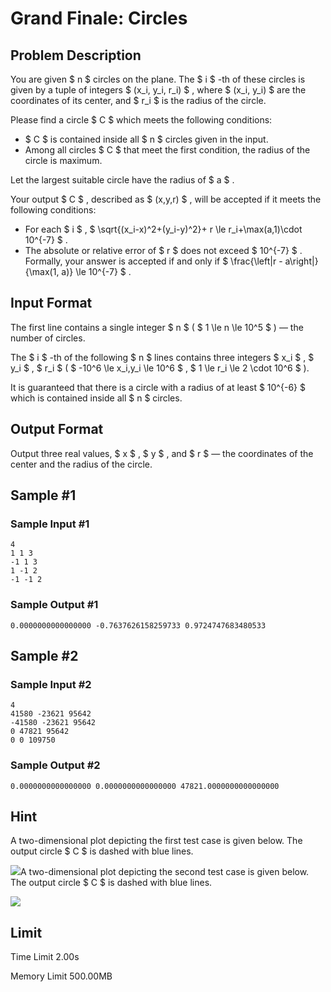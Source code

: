 # Grand Finale: Circles

## Problem Description

You are given $ n $ circles on the plane. The $ i $ -th of these circles is given by a tuple of integers $ (x_i, y_i, r_i) $ , where $ (x_i, y_i) $ are the coordinates of its center, and $ r_i $ is the radius of the circle.

Please find a circle $ C $ which meets the following conditions:

- $ C $ is contained inside all $ n $ circles given in the input.
- Among all circles $ C $ that meet the first condition, the radius of the circle is maximum.

Let the largest suitable circle have the radius of $ a $ .

Your output $ C $ , described as $ (x,y,r) $ , will be accepted if it meets the following conditions:

- For each $ i $ , $ \sqrt{(x_i-x)^2+(y_i-y)^2}+ r \le r_i+\max(a,1)\cdot 10^{-7} $ .
- The absolute or relative error of $ r $ does not exceed $ 10^{-7} $ . Formally, your answer is accepted if and only if $ \frac{\left|r - a\right|}{\max(1, a)} \le 10^{-7} $ .

## Input Format

The first line contains a single integer $ n $ ( $ 1 \le n \le 10^5 $ ) — the number of circles.

The $ i $ -th of the following $ n $ lines contains three integers $ x_i $ , $ y_i $ , $ r_i $ ( $ -10^6 \le x_i,y_i \le 10^6 $ , $ 1 \le r_i \le 2 \cdot 10^6 $ ).

It is guaranteed that there is a circle with a radius of at least $ 10^{-6} $ which is contained inside all $ n $ circles.

## Output Format

Output three real values, $ x $ , $ y $ , and $ r $ — the coordinates of the center and the radius of the circle.

## Sample #1

### Sample Input #1

```
4
1 1 3
-1 1 3
1 -1 2
-1 -1 2
```

### Sample Output #1

```
0.0000000000000000 -0.7637626158259733 0.9724747683480533
```

## Sample #2

### Sample Input #2

```
4
41580 -23621 95642
-41580 -23621 95642
0 47821 95642
0 0 109750
```

### Sample Output #2

```
0.0000000000000000 0.0000000000000000 47821.0000000000000000
```

## Hint

A two-dimensional plot depicting the first test case is given below. The output circle $ C $ is dashed with blue lines.

 ![](https://cdn.luogu.com.cn/upload/vjudge_pic/CF1936F/b43cdc326df8034484ca72f9b06545ca443deb6e.png)A two-dimensional plot depicting the second test case is given below. The output circle $ C $ is dashed with blue lines.

 ![](https://cdn.luogu.com.cn/upload/vjudge_pic/CF1936F/06ddb33d14b17b9d33299576b46804d4250d9c88.png)

## Limit



Time Limit
2.00s

Memory Limit
500.00MB